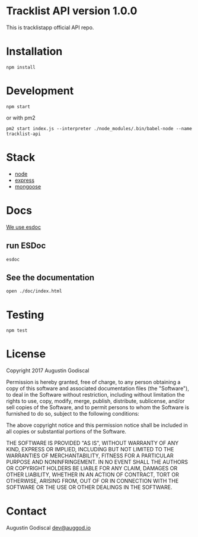 # Tracklist API version 1.0.0

This is tracklistapp official API repo.

# Installation

    npm install

# Development

    npm start

  or with pm2

    pm2 start index.js --interpreter ./node_modules/.bin/babel-node --name tracklist-api

# Stack

  - [node](https://nodejs.org)
  - [express](http://expressjs.com/)
  - [mongoose](http://mongoosejs.com/)

# Docs

[We use esdoc](https://esdoc.org/)

## run ESDoc
  
    esdoc

## See the documentation

    open ./doc/index.html

# Testing

    npm test

# License

Copyright 2017 Augustin Godiscal

Permission is hereby granted, free of charge, to any person obtaining a copy of this software and associated documentation files (the "Software"), to deal in the Software without restriction, including without limitation the rights to use, copy, modify, merge, publish, distribute, sublicense, and/or sell copies of the Software, and to permit persons to whom the Software is furnished to do so, subject to the following conditions:

The above copyright notice and this permission notice shall be included in all copies or substantial portions of the Software.

THE SOFTWARE IS PROVIDED "AS IS", WITHOUT WARRANTY OF ANY KIND, EXPRESS OR IMPLIED, INCLUDING BUT NOT LIMITED TO THE WARRANTIES OF MERCHANTABILITY, FITNESS FOR A PARTICULAR PURPOSE AND NONINFRINGEMENT. IN NO EVENT SHALL THE AUTHORS OR COPYRIGHT HOLDERS BE LIABLE FOR ANY CLAIM, DAMAGES OR OTHER LIABILITY, WHETHER IN AN ACTION OF CONTRACT, TORT OR OTHERWISE, ARISING FROM, OUT OF OR IN CONNECTION WITH THE SOFTWARE OR THE USE OR OTHER DEALINGS IN THE SOFTWARE.

# Contact

Augustin Godiscal <dev@auggod.io>
